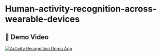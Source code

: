 # Human-activity-recognition-across-wearable-devices
## 🎥 Demo Video

[![Activity Recognition Demo App](https://img.shields.io/badge/▶-Activity%20Recognition%20Demo%20App-red)](https://drive.google.com/file/d/16kUpzc687GNwlnUfBqZW4Xw3V3HfyqgZ/view?usp=sharing)
